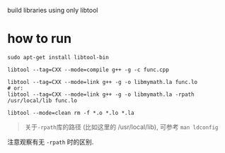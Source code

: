 build libraries using only libtool


# how to run

`sudo apt-get install libtool-bin`

```shell
libtool --tag=CXX --mode=compile g++ -g -c func.cpp

libtool --tag=CXX --mode=link g++ -g -o libmymath.la func.lo
# or:
libtool --tag=CXX --mode=link g++ -g -o libmymath.la -rpath /usr/local/lib func.lo

libtool --mode=clean rm -f *.o *.lo *.la
```

> 关于`-rpath`库的路径 (比如这里的 /usr/local/lib), 可参考 `man ldconfig`

注意观察有无 `-rpath` 时的区别.

